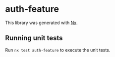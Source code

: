 # auth-feature

This library was generated with [Nx](https://nx.dev).

## Running unit tests

Run `nx test auth-feature` to execute the unit tests.
